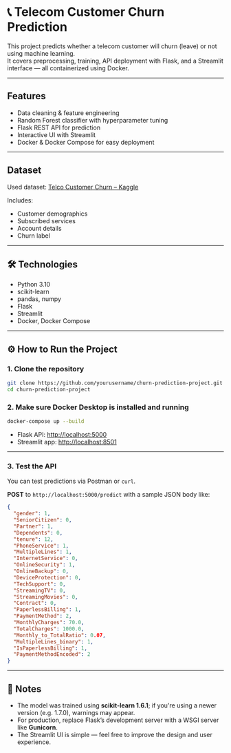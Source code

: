 # 📞 Telecom Customer Churn Prediction

This project predicts whether a telecom customer will churn (leave) or not using machine learning.  
It covers preprocessing, training, API deployment with Flask, and a Streamlit interface — all containerized using Docker.

---

## Features

-  Data cleaning & feature engineering  
-  Random Forest classifier with hyperparameter tuning  
-  Flask REST API for prediction  
-  Interactive UI with Streamlit  
-  Docker & Docker Compose for easy deployment

---

##  Dataset

Used dataset: [Telco Customer Churn – Kaggle](https://www.kaggle.com/blastchar/telco-customer-churn)

Includes:
- Customer demographics  
- Subscribed services  
- Account details  
- Churn label

---

## 🛠️ Technologies

- Python 3.10  
- scikit-learn  
- pandas, numpy  
- Flask  
- Streamlit  
- Docker, Docker Compose  

---

## ⚙️ How to Run the Project

### 1. Clone the repository

```bash
git clone https://github.com/yourusername/churn-prediction-project.git
cd churn-prediction-project
```

### 2. Make sure Docker Desktop is installed and running

```bash
docker-compose up --build
```

* Flask API: [http://localhost:5000](http://localhost:5000)
* Streamlit app: [http://localhost:8501](http://localhost:8501)

---

### 3. Test the API

You can test predictions via Postman or `curl`.

**POST** to `http://localhost:5000/predict` with a sample JSON body like:

```json
{
  "gender": 1,
  "SeniorCitizen": 0,
  "Partner": 1,
  "Dependents": 0,
  "tenure": 12,
  "PhoneService": 1,
  "MultipleLines": 1,
  "InternetService": 0,
  "OnlineSecurity": 1,
  "OnlineBackup": 0,
  "DeviceProtection": 0,
  "TechSupport": 0,
  "StreamingTV": 0,
  "StreamingMovies": 0,
  "Contract": 0,
  "PaperlessBilling": 1,
  "PaymentMethod": 2,
  "MonthlyCharges": 70.0,
  "TotalCharges": 1000.0,
  "Monthly_to_TotalRatio": 0.07,
  "MultipleLines_binary": 1,
  "IsPaperlessBilling": 1,
  "PaymentMethodEncoded": 2
}
```

---

## 📌 Notes

* The model was trained using **scikit-learn 1.6.1**; if you're using a newer version (e.g. 1.7.0), warnings may appear.
* For production, replace Flask’s development server with a WSGI server like **Gunicorn**.
* The Streamlit UI is simple — feel free to improve the design and user experience.
